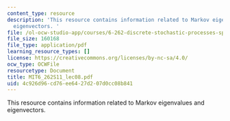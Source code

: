 ```yaml
---
content_type: resource
description: 'This resource contains information related to Markov eigenvalues and
  eigenvectors. '
file: /ol-ocw-studio-app/courses/6-262-discrete-stochastic-processes-spring-2011/4c926d96cd76ee6427d207d0cc08b841_MIT6_262S11_lec08.pdf
file_size: 160168
file_type: application/pdf
learning_resource_types: []
license: https://creativecommons.org/licenses/by-nc-sa/4.0/
ocw_type: OCWFile
resourcetype: Document
title: MIT6_262S11_lec08.pdf
uid: 4c926d96-cd76-ee64-27d2-07d0cc08b841
---
```

This resource contains information related to Markov eigenvalues and eigenvectors. 